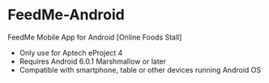 # FeedMe-Android
FeedMe Mobile App for Android 
[Online Foods Stall]

- Only use for Aptech eProject 4
 - Requires Android 6.0.1 Marshmallow or later
 - Compatible with smartphone, table or other devices running Android OS
